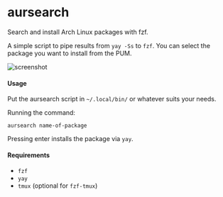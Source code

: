 # aursearch
Search and install Arch Linux packages with fzf.

A simple script to pipe results from `yay -Ss` to `fzf`. You can select the package you want to install
from the PUM.

<img src='https://i.ibb.co/34CZx61/Screenshot-from-2022-05-27-14-23-38.png' alt='screenshot' title='aursearch' />

#### Usage
Put the aursearch script in `~/.local/bin/` or whatever suits your needs.

Running the command:
```
aursearch name-of-package
```

Pressing enter installs the package via `yay`.

#### Requirements
- `fzf`
- `yay`
- `tmux` (optional for `fzf-tmux`)
